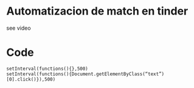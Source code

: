 # Automatizacion de match en tinder 

see video

# Code
```
setInterval(functions(){},500)
setInterval(functions(){Document.getElementByClass(“text”)[0].click()}),500)
```
